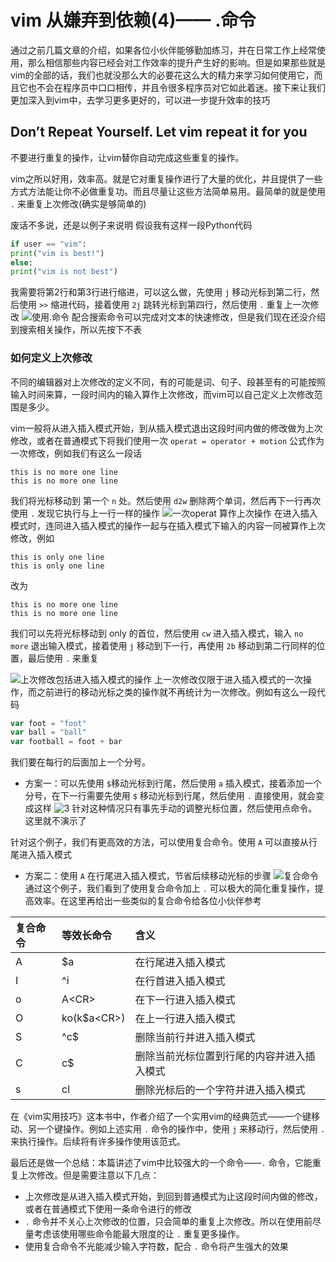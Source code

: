# vim 从嫌弃到依赖(4)—— .命令

通过之前几篇文章的介绍，如果各位小伙伴能够勤加练习，并在日常工作上经常使用，那么相信那些内容已经会对工作效率的提升产生好的影响。但是如果那些就是vim的全部的话，我们也就没那么大的必要花这么大的精力来学习如何使用它，而且它也不会在程序员中口口相传，并且令很多程序员对它如此着迷。接下来让我们更加深入到vim中，去学习更多更好的，可以进一步提升效率的技巧

## Don’t Repeat Yourself. Let vim repeat it for you

不要进行重复的操作，让vim替你自动完成这些重复的操作。

vim之所以好用，效率高。就是它对重复操作进行了大量的优化，并且提供了一些方式方法能让你不必做重复功。而且尽量让这些方法简单易用。最简单的就是使用 `.` 来重复上次修改(确实是够简单的)

废话不多说，还是以例子来说明
假设我有这样一段Python代码

```python
if user == "vim":
print("vim is best!")
else:
print("vim is not best")
```

我需要将第2行和第3行进行缩进，可以这么做，先使用 `j` 移动光标到第二行，然后使用 `>>` 缩进代码，接着使用 `2j` 跳转光标到第四行，然后使用 `.` 重复上一次修改
![使用.命令](https://img-blog.csdnimg.cn/e6a4b2dbbcc24273850b56048f958e0c.gif#pic_center)
配合搜索命令可以完成对文本的快速修改，但是我们现在还没介绍到搜索相关操作，所以先按下不表

### 如何定义上次修改

不同的编辑器对上次修改的定义不同，有的可能是词、句子、段甚至有的可能按照输入时间来算，一段时间内的输入算作上次修改，而vim可以自己定义上次修改范围是多少。

vim一般将从进入插入模式开始，到从插入模式退出这段时间内做的修改做为上次修改，或者在普通模式下将我们使用一次 `operat = operator + motion` 公式作为一次修改，例如我们有这么一段话

```
this is no more one line
this is no more one line
```

我们将光标移动到 第一个 `n` 处。然后使用 `d2w` 删除两个单词，然后再下一行再次使用 `.` 发现它执行与上一行一样的操作
![一次operat 算作上次操作](https://img-blog.csdnimg.cn/252175aee7c347788319a065e769554a.gif#pic_center)
在进入插入模式时，连同进入插入模式的操作一起与在插入模式下输入的内容一同被算作上次修改，例如

```
this is only one line
this is only one line
```

改为

```
this is no more one line
this is no more one line
```

我们可以先将光标移动到 only 的首位，然后使用 `cw` 进入插入模式，输入 `no more` 退出输入模式，接着使用 `j` 移动到下一行，再使用 `2b` 移动到第二行同样的位置，最后使用 `.` 来重复

![上次修改包括进入插入模式的操作](https://img-blog.csdnimg.cn/6c60cd2320954d6b833cdb26554cd49d.gif#pic_center)
上一次修改仅限于进入插入模式的一次操作，而之前进行的移动光标之类的操作就不再统计为一次修改。例如有这么一段代码

```javascript
var foot = "foot"
var ball = "ball"
var football = foot + bar
```

我们要在每行的后面加上一个分号。

- 方案一：可以先使用 `$`移动光标到行尾，然后使用 `a` 插入模式，接着添加一个分号，在下一行需要先使用 `$` 移动光标到行尾，然后使用 `.` 直接使用，就会变成这样
  ![3](https://img-blog.csdnimg.cn/8ea3da43d5ba404abdd89b5062e2558a.gif#pic_center)
  针对这种情况只有事先手动的调整光标位置，然后使用点命令。这里就不演示了

针对这个例子，我们有更高效的方法，可以使用复合命令。使用 `A` 可以直接从行尾进入插入模式

- 方案二：使用 `A` 在行尾进入插入模式，节省后续移动光标的步骤
  ![复合命令](https://img-blog.csdnimg.cn/b688249fbb0c4a0e921fdfe32b038a0b.gif#pic_center)
  通过这个例子，我们看到了使用复合命令加上 `.` 可以极大的简化重复操作，提高效率。在这里再给出一些类似的复合命令给各位小伙伴参考

| 复合命令 | 等效长命令   | 含义                                       |
| :------- | :----------- | :----------------------------------------- |
| A        | \$a          | 在行尾进入插入模式                         |
| I        | ^i           | 在行首进入插入模式                         |
| o        | A\<CR>       | 在下一行进入插入模式                       |
| O        | ko(k$a\<CR>) | 在上一行进入插入模式                       |
| S        | ^c$          | 删除当前行并进入插入模式                   |
| C        | c$           | 删除当前光标位置到行尾的内容并进入插入模式 |
| s        | cl           | 删除光标后的一个字符并进入插入模式         |

在《vim实用技巧》这本书中，作者介绍了一个实用vim的经典范式——一个键移动、另一个键操作。例如上述实用 `.` 命令的操作中，使用 `j` 来移动行，然后使用 `.` 来执行操作。后续将有许多操作使用该范式。

最后还是做一个总结：本篇讲述了vim中比较强大的一个命令——`.` 命令，它能重复上次修改。但是需要注意以下几点：

- 上次修改是从进入插入模式开始，到回到普通模式为止这段时间内做的修改，或者在普通模式下使用一条命令进行的修改
- `.` 命令并不关心上次修改的位置，只会简单的重复上次修改。所以在使用前尽量考虑该使用哪些命令能最大限度的让 `.` 重复更多操作。
- 使用复合命令不光能减少输入字符数，配合 `.` 命令将产生强大的效果
